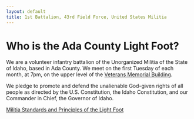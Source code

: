 ```yaml
---
layout: default
title: 1st Battalion, 43rd Field Force, United States Militia
---
```


# Who is the Ada County Light Foot?
We are a volunteer infantry battalion of the Unorganized Militia of the State
of Idaho, based in Ada County. We meet on the first Tuesday of each month, at
7pm, on the upper level of the [Veterans Memorial Building][map].

We pledge to promote and defend the unalienable God-given rights of all people
as directed by the U.S. Constitution, the Idaho Constitution, and our Commander
in Chief, the Governor of Idaho.

[Militia Standards and Principles of the Light Foot][standards]


[map]:       https://www.google.com/maps/place/American+Legion+Post+113/@43.6102766,-116.3961284,17z/data=!3m1!4b1!4m5!3m4!1s0x54ae53eea740d849:0x4d7fba56e43243a5!8m2!3d43.6102766!4d-116.3939397
[standards]: download/Light_Foot_Militia_Standards_2014.pdf
